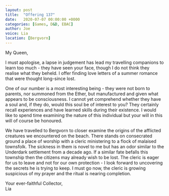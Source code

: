 ```yaml
---
layout: post
title:  "Offering 137"
date:   2020-07-07 00:00:00 +0000
categories: [Games, D&D, EBAC]
author: Joe
voice: Lia
location: [Bergvorn]
---
```

My Queen,

I must apologise, a lapse in judgement has lead my travelling companions to learn too much - they have seen your face, though I do not think they realise what they beheld. I offer finding love letters of a summer romance that were thought long-since lost.

One of our number is a most interesting being - they were not born to parents, nor summoned from the Ether, but manufactured and given what appears to be consciousness. I cannot yet comprehend whether they have a soul and, if they do, would this soul be of interest to you? They certainly recall experiences and have learned skills during their existence. I would like to spend time examining the nature of this individual but your will in this will of course be honoured.<!-- more -->

We have travelled to Bergvorn to closer examine the origins of the afflicted creatures we encountered on the beach. There stands on consecrated ground a place of worship with a cleric ministering to a flock of malaised townsfolk. The sickness in them is novel to me but has an odor similar to the Underdark settlement from a decade ago. If a similar fate befalls this township then the citizens may already wish to be lost. The cleric is eager for us to leave and not for our own protection - I look forward to uncovering the secrets he is trying to keep. I must go now, the cleric is growing suspicious of my prayer and the ritual is nearing completion.

Your ever-faithful Collector,  
Lia